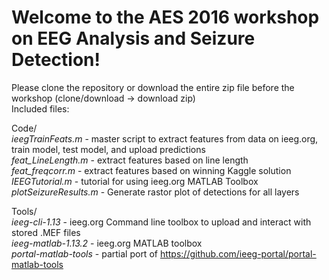 # Welcome to the AES 2016 workshop on EEG Analysis and Seizure Detection!<br />
Please clone the repository or download the entire zip file before the workshop (clone/download -> download zip)<br />
Included files:<br />

Code/<br />
  *ieegTrainFeats.m*      - master script to extract features from data on ieeg.org, train model, test model, and upload predictions<br />
  *feat_LineLength.m*     - extract features based on line length<br />
  *feat_freqcorr.m*       - extract features based on winning Kaggle solution<br />
  *IEEGTutorial.m*        - tutorial for using ieeg.org MATLAB Toolbox<br />
  *plotSeizureResults.m*  - Generate rastor plot of detections for all layers<br />
  
Tools/<br />
  *ieeg-cli-1.13*         - ieeg.org Command line toolbox to upload and interact with stored .MEF files<br />
  *ieeg-matlab-1.13.2*    - ieeg.org MATLAB toolbox<br />
  *portal-matlab-tools*   - partial port of https://github.com/ieeg-portal/portal-matlab-tools<br />
  
